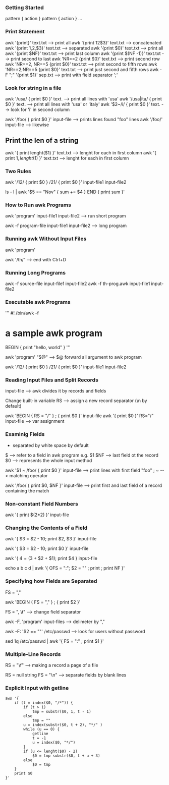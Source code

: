### Getting Started

pattern { action }
pattern { action }
...

### Print Statement

awk '{print}' text.txt --> print all
awk '{print $1$2$3}' text.txt --> concatenated
awk '{print $1,$2,$3}' text.txt --> separated
awk '{print $0}' text.txt --> print all
awk '{print $NF}' text.txt --> print last column
awk '{print $(NF -1)}' text.txt --> print second to last
awk 'NR==2 {print $0}' text.txt --> print second row
awk 'NR==2, NR==5 {print $0}' text.txt --> print second to fifth rows
awk 'NR==2;NR==5 {print $0}' text.txt --> print just second and fifth rows
awk -F ";" '{print $1}' sep.txt --> print with field separator ';'

### Look for string in a file

awk '/usa/ { print $0 }' text. --> print all lines with 'usa'
awk '/usa|ita/ { print $0 }' text. --> print all lines with 'usa' or 'italy'
awk '$2~/i/ { print $0 }' text. --> look for 'i' in second column

awk '/foo/ { print $0 }' input-file --> prints lines found "foo" lines
awk '/foo/' input-file --> likewise

## Print the len of a string

awk '{ print lenght($1) }' text.txt --> lenght for each in first column
awk '{ print $1, lenght($1) }' text.txt --> lenght for each in first column

### Two Rules

awk '/12/ { print $0 }
     /21/ { print $0 }' input-file1 input-file2


ls - l | awk '$5 == "Nov" { sum += $4 }
              END { print sum }'

### How to Run awk Programs

awk 'program' input-file1 input-file2 --> run short program

awk -f program-file input-file1 input-file2 --> long program

### Running awk Without Input Files

awk 'program'

awk '/th/' --> end with Ctrl+D

### Running Long Programs

awk -f source-file input-file1 input-file2
awk -f th-prog.awk input-file1 input-file2

### Executable awk Programs

'''
#! /bin/awk -f

# a sample awk program
BEGIN { print "hello, world" }
'''

awk 'program' "$@" --> $@ forward all argument to awk program

awk '/12/ { print $0 }
     /21/ { print $0 }' input-file1 input-file2

### Reading Input Files and Split Records

input-file --> awk divides it by records and fields

Change built-in variable RS --> assign a new record separator (\n by default)

awk 'BEGIN { RS = "/" } ; { print $0 }' input-file
awk '{ print $0 }' RS="/" input-file --> var assignment

### Examinig Fields

- separated by white space by default

$ --> refer to a field in awk program e.g. $1
$NF --> last field ot the record
$0 --> represents the whole input method

awk '$1 ~ /foo/ { print $0 }' input-file --> print lines with first field "foo" ; ~ --> matching operator

awk '/foo/ { print $0, $NF }' input-file --> print first and last field of a record containing the match

### Non-constant Field Numbers

awk '{ print $(2*2) }' input-file

### Changing the Contents of a Field

awk '{ $3 = $2 - 10; print $2, $3 }' input-file

awk '{ $3 = $2 - 10; print $0 }' input-file

awk '{ $4 = ($3 + $2 + $1); print $4 } input-file

echo a b c d | awk '{ OFS = ":"; $2 = "" ; print ; print NF }'

### Specifying how Fields are Separated

FS = ","

awk 'BEGIN { FS = "," } ; { print $2 }'

FS = ", \t" --> change field separator

awk -F, 'program' input-files --> delimeter by ","

awk -F: '$2 == ""' /etc/passwd --> look for users without password


sed 1q /etc/passwd | awk '{ FS = ":" ; print $1 }'


### Multiple-Line Records

RS = "\f" --> making a record a page of a file

RS = null string
FS = "\n" --> separate fields by blank lines

### Explicit Input with getline

```
aws '{
    if (t = index($0, "/*")) {
        if (t > 1)
            tmp = substr($0, 1, t - 1)
        else
            tmp = ""
        u = index(substr($0, t + 2), "*/" )
        while (u == 0) {
            getline
            t = -1
            u = index($0, "*/")
        }
        if (u <= lenght($0) - 2)
            $0 = tmp substr($0, t + u + 3)
        else
            $0 = tmp
    }
    print $0
}'